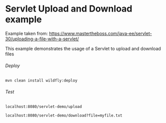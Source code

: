 Servlet Upload and Download example
=====================================
Example taken from: https://www.mastertheboss.com/java-ee/servlet-30/uploading-a-file-with-a-servlet/

This example demonstrates the usage of a Servlet to upload and download files

###### Deploy
```shell
mvn clean install wildfly:deploy
```
###### Test
```shell
localhost:8080/servlet-demo/upload
```

```shell
localhost:8080/servlet-demo/download?file=myfile.txt
```